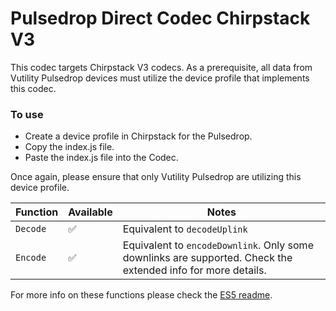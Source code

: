# Pulsedrop Direct Codec Chirpstack V3

This codec targets Chirpstack V3 codecs. As a prerequisite, all data from Vutility Pulsedrop devices must utilize the device profile that implements this codec.

### To use
- Create a device profile in Chirpstack for the Pulsedrop.
- Copy the index.js file.
- Paste the index.js file into the Codec.

Once again, please ensure that only Vutility Pulsedrop are utilizing this device profile.

| Function | Available | Notes |
| --- | --- | --- |
| `Decode`| ✅ | Equivalent to `decodeUplink`|
| `Encode`| ✅ | Equivalent to `encodeDownlink`. Only some downlinks are supported. Check the extended info for more details. |

For more info on these functions please check the [ES5 readme](../index-es5-readme.md).
